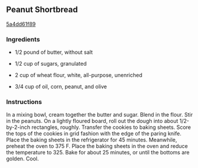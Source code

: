 ## Peanut Shortbread

[5a4dd61f89](http://www.cookstr.com/recipes/peanut-shortbread)

### Ingredients

 - 1/2 pound of butter, without salt

 - 1/2 cup of sugars, granulated

 - 2 cup of wheat flour, white, all-purpose, unenriched

 - 3/4 cup of oil, corn, peanut, and olive

### Instructions

In a mixing bowl, cream together the butter and sugar. Blend in the flour. Stir in the peanuts. On a lightly floured board, roll out the dough into about 1/2-by-2-inch rectangles, roughly. Transfer the cookies to baking sheets. Score the tops of the cookies in grid fashion with the edge of the paring knife. Place the baking sheets in the refrigerator for 45 minutes. Meanwhile, preheat the oven to 375 F. Place the baking sheets in the oven and reduce the temperature to 325. Bake for about 25 minutes, or until the bottoms are golden. Cool.